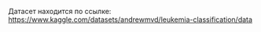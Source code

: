 Датасет находится по ссылке: https://www.kaggle.com/datasets/andrewmvd/leukemia-classification/data
